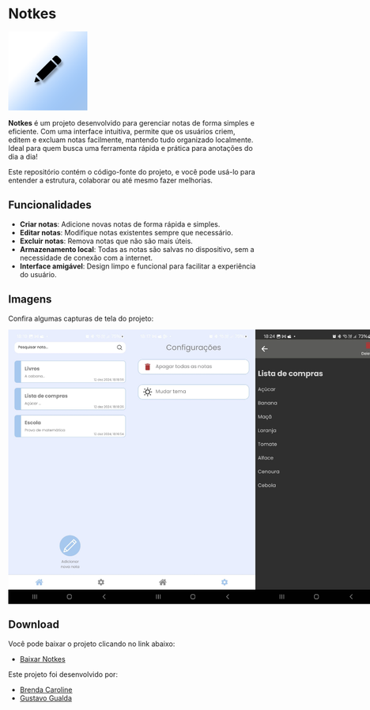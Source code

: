 # Notkes

<img src="assets/images/logo.png" width="160" />

**Notkes** é um projeto desenvolvido para gerenciar notas de forma simples e eficiente. Com uma interface intuitiva, permite que os usuários criem, editem e excluam notas facilmente, mantendo tudo organizado localmente. Ideal para quem busca uma ferramenta rápida e prática para anotações do dia a dia!

Este repositório contém o código-fonte do projeto, e você pode usá-lo para entender a estrutura, colaborar ou até mesmo fazer melhorias.

## Funcionalidades

- **Criar notas**: Adicione novas notas de forma rápida e simples.
- **Editar notas**: Modifique notas existentes sempre que necessário.
- **Excluir notas**: Remova notas que não são mais úteis.
- **Armazenamento local**: Todas as notas são salvas no dispositivo, sem a necessidade de conexão com a internet.
- **Interface amigável**: Design limpo e funcional para facilitar a experiência do usuário.

## Imagens

Confira algumas capturas de tela do projeto:

<div style="display:flex;">
  <img src="assets/images/IMG-20241212-WA0006.jpg" width="250" alt="Screenshot 1">
  <img src="assets/images/IMG-20241212-WA0007.jpg" width="250" alt="Screenshot 2">
  <img src="assets/images/IMG-20241212-WA0016.jpg" width="250" alt="Screenshot 3">
</div>

## Download

Você pode baixar o projeto clicando no link abaixo:

- [Baixar Notkes](https://drive.google.com/file/d/1fnh8PKXa-KgCxZ83_mWhKZIIv_snFDVO/view?usp=sharing)

Este projeto foi desenvolvido por:

- [Brenda Caroline](https://github.com/dartres)
- [Gustavo Gualda](https://github.com/iCrowleySHR)
